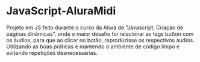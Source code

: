 # JavaScript-AluraMidi
Projeto em JS feito durante o curso da Alura de "Javascript: Criação de páginas dinâmicas", onde o maior desafio foi relacionar as tags button com os 
áudios, para que ao clicar no botão, reproduzisse os respectivos áudios. Utilizando as boas práticas e mantendo o ambiente de código limpo e evitando 
repetições desnecessárias.
